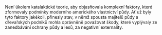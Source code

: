 Není úkolem katalaktické teorie, aby objasňovala komplexní faktory, které zformovaly podmínky moderního amerického vlastnictví půdy. Ať už byly tyto faktory jakékoli, přinesly stav, v němž spousta majitelů půdy a dřevařských podniků mohla oprávněně považovat škody, které vyplývaly ze zanedbávání ochrany půdy a lesů, za negativní externality.